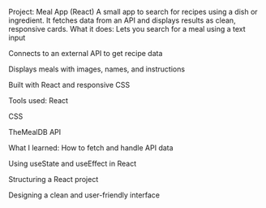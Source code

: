 Project: Meal App (React)
A small app to search for recipes using a dish or ingredient. It fetches data from an API and displays results as clean, responsive cards.
What it does:
Lets you search for a meal using a text input

Connects to an external API to get recipe data

Displays meals with images, names, and instructions

Built with React and responsive CSS

Tools used:
React

CSS

TheMealDB API

 What I learned:
How to fetch and handle API data

Using useState and useEffect in React

Structuring a React project

Designing a clean and user-friendly interface

